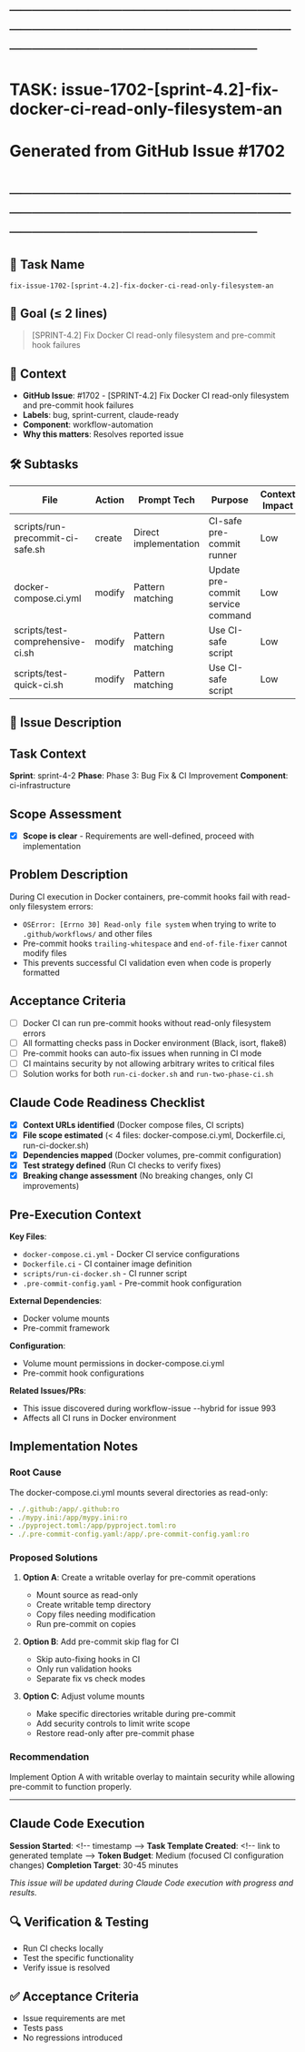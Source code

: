 # ────────────────────────────────────────────────────────────────────────
# TASK: issue-1702-[sprint-4.2]-fix-docker-ci-read-only-filesystem-an
# Generated from GitHub Issue #1702
# ────────────────────────────────────────────────────────────────────────

## 📌 Task Name
`fix-issue-1702-[sprint-4.2]-fix-docker-ci-read-only-filesystem-an`

## 🎯 Goal (≤ 2 lines)
> [SPRINT-4.2] Fix Docker CI read-only filesystem and pre-commit hook failures

## 🧠 Context
- **GitHub Issue**: #1702 - [SPRINT-4.2] Fix Docker CI read-only filesystem and pre-commit hook failures
- **Labels**: bug, sprint-current, claude-ready
- **Component**: workflow-automation
- **Why this matters**: Resolves reported issue

## 🛠️ Subtasks
| File | Action | Prompt Tech | Purpose | Context Impact |
|------|--------|-------------|---------|----------------|
| scripts/run-precommit-ci-safe.sh | create | Direct implementation | CI-safe pre-commit runner | Low |
| docker-compose.ci.yml | modify | Pattern matching | Update pre-commit service command | Low |
| scripts/test-comprehensive-ci.sh | modify | Pattern matching | Use CI-safe script | Low |
| scripts/test-quick-ci.sh | modify | Pattern matching | Use CI-safe script | Low |

## 📝 Issue Description
## Task Context
**Sprint**: sprint-4-2
**Phase**: Phase 3: Bug Fix & CI Improvement
**Component**: ci-infrastructure

## Scope Assessment
- [x] **Scope is clear** - Requirements are well-defined, proceed with implementation

## Problem Description
During CI execution in Docker containers, pre-commit hooks fail with read-only filesystem errors:
- `OSError: [Errno 30] Read-only file system` when trying to write to `.github/workflows/` and other files
- Pre-commit hooks `trailing-whitespace` and `end-of-file-fixer` cannot modify files
- This prevents successful CI validation even when code is properly formatted

## Acceptance Criteria
- [ ] Docker CI can run pre-commit hooks without read-only filesystem errors
- [ ] All formatting checks pass in Docker environment (Black, isort, flake8)
- [ ] Pre-commit hooks can auto-fix issues when running in CI mode
- [ ] CI maintains security by not allowing arbitrary writes to critical files
- [ ] Solution works for both `run-ci-docker.sh` and `run-two-phase-ci.sh`

## Claude Code Readiness Checklist
- [x] **Context URLs identified** (Docker compose files, CI scripts)
- [x] **File scope estimated** (< 4 files: docker-compose.ci.yml, Dockerfile.ci, run-ci-docker.sh)
- [x] **Dependencies mapped** (Docker volumes, pre-commit configuration)
- [x] **Test strategy defined** (Run CI checks to verify fixes)
- [x] **Breaking change assessment** (No breaking changes, only CI improvements)

## Pre-Execution Context
**Key Files**:
- `docker-compose.ci.yml` - Docker CI service configurations
- `Dockerfile.ci` - CI container image definition
- `scripts/run-ci-docker.sh` - CI runner script
- `.pre-commit-config.yaml` - Pre-commit hook configuration

**External Dependencies**:
- Docker volume mounts
- Pre-commit framework

**Configuration**:
- Volume mount permissions in docker-compose.ci.yml
- Pre-commit hook configurations

**Related Issues/PRs**:
- This issue discovered during workflow-issue --hybrid for issue 993
- Affects all CI runs in Docker environment

## Implementation Notes
### Root Cause
The docker-compose.ci.yml mounts several directories as read-only:
```yaml
- ./.github:/app/.github:ro
- ./mypy.ini:/app/mypy.ini:ro
- ./pyproject.toml:/app/pyproject.toml:ro
- ./.pre-commit-config.yaml:/app/.pre-commit-config.yaml:ro
```

### Proposed Solutions
1. **Option A**: Create a writable overlay for pre-commit operations
   - Mount source as read-only
   - Create writable temp directory
   - Copy files needing modification
   - Run pre-commit on copies

2. **Option B**: Add pre-commit skip flag for CI
   - Skip auto-fixing hooks in CI
   - Only run validation hooks
   - Separate fix vs check modes

3. **Option C**: Adjust volume mounts
   - Make specific directories writable during pre-commit
   - Add security controls to limit write scope
   - Restore read-only after pre-commit phase

### Recommendation
Implement Option A with writable overlay to maintain security while allowing pre-commit to function properly.

---

## Claude Code Execution
**Session Started**: <\!-- timestamp -->
**Task Template Created**: <\!-- link to generated template -->
**Token Budget**: Medium (focused CI configuration changes)
**Completion Target**: 30-45 minutes

_This issue will be updated during Claude Code execution with progress and results._

## 🔍 Verification & Testing
- Run CI checks locally
- Test the specific functionality
- Verify issue is resolved

## ✅ Acceptance Criteria
- Issue requirements are met
- Tests pass
- No regressions introduced
